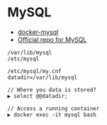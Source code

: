 # MySQL

* [docker-mysql](https://github.com/sameersbn/docker-mysql)
* [Official repo for MySQL](https://github.com/docker-library/mysql)

```
/var/lib/mysql
/etc/mysql

/etc/mysql/my.cnf
datadir=/var/lib/mysql

// Where you data is stored?
▶ select @@datadir;

// Access a running container
▶ docker exec -it mysql bash
```